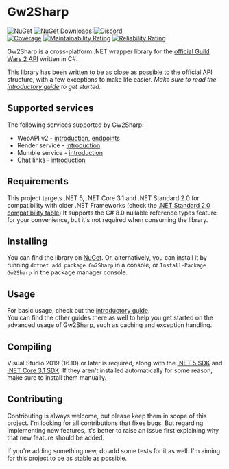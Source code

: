 # Gw2Sharp
[![NuGet](https://img.shields.io/nuget/v/Gw2Sharp.svg?label=NuGet&logo=nuget)](https://www.nuget.org/packages/Gw2Sharp)
[![NuGet Downloads](https://img.shields.io/nuget/dt/Gw2Sharp.svg?label=Downloads&logo=nuget)](https://www.nuget.org/packages/Gw2Sharp)
[![Discord](https://img.shields.io/discord/384735285197537290.svg?label=Discord&logo=discord)](https://discord.gg/u2YDPea)  
[![Coverage](https://sonarcloud.io/api/project_badges/measure?project=Archomeda_Gw2Sharp&metric=coverage)](https://sonarcloud.io/dashboard?id=Archomeda_Gw2Sharp)
[![Maintainability Rating](https://sonarcloud.io/api/project_badges/measure?project=Archomeda_Gw2Sharp&metric=sqale_rating)](https://sonarcloud.io/dashboard?id=Archomeda_Gw2Sharp)
[![Reliability Rating](https://sonarcloud.io/api/project_badges/measure?project=Archomeda_Gw2Sharp&metric=reliability_rating)](https://sonarcloud.io/dashboard?id=Archomeda_Gw2Sharp)

Gw2Sharp is a cross-platform .NET wrapper library for the [official Guild Wars 2 API](https://wiki.guildwars2.com/wiki/API) written in C#.

This library has been written to be as close as possible to the official API structure, with a few exceptions to make life easier.
*Make sure to read the [introductory guide](https://archomeda.github.io/Gw2Sharp/master/guides/introduction.html) to get started.*

## Supported services
The following services supported by Gw2Sharp:
- WebAPI v2 - [introduction](https://archomeda.github.io/Gw2Sharp/master/guides/introduction.html#web-api-v2), [endpoints](https://archomeda.github.io/Gw2Sharp/master/guides/endpoints.html)
- Render service - [introduction](https://archomeda.github.io/Gw2Sharp/master/guides/introduction.html#render-service)
- Mumble service - [introduction](https://archomeda.github.io/Gw2Sharp/master/guides/introduction.html#mumble)
- Chat links - [introduction](https://archomeda.github.io/Gw2Sharp/master/guides/introduction.html#chat-links)

## Requirements
This project targets .NET 5, .NET Core 3.1 and .NET Standard 2.0 for compatibility with older .NET Frameworks (check the [.NET Standard 2.0 compatibility table](https://docs.microsoft.com/en-us/dotnet/standard/net-standard#net-implementation-support))
It supports the C# 8.0 nullable reference types feature for your convenience, but it's not required when consuming the library.

## Installing
You can find the library on [NuGet](https://www.nuget.org/packages/Gw2Sharp/). Or, alternatively, you can install it by running `dotnet add package Gw2Sharp` in a console, or `Install-Package Gw2Sharp` in the package manager console.

## Usage
For basic usage, check out the [introductory guide](https://archomeda.github.io/Gw2Sharp/master/guides/introduction.html).  
You can find the other guides there as well to help you get started on the advanced usage of Gw2Sharp, such as caching and exception handling.

## Compiling
Visual Studio 2019 (16.10) or later is required, along with the [.NET 5 SDK](https://dotnet.microsoft.com/download/dotnet/5.0) and [.NET Core 3.1 SDK](https://dotnet.microsoft.com/download/dotnet/3.1). 
If they aren't installed automatically for some reason, make sure to install them manually.

## Contributing
Contributing is always welcome, but please keep them in scope of this project.
I'm looking for all contributions that fixes bugs.
But regarding implementing new features, it's better to raise an issue first explaining why that new feature should be added.

If you're adding something new, do add some tests for it as well.
I'm aiming for this project to be as stable as possible.

